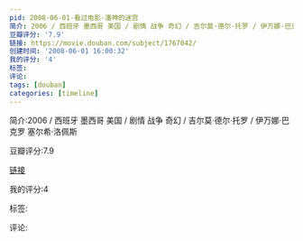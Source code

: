 ```yaml
---
pid: 2008-06-01-看过电影-潘神的迷宫
简介: 2006 / 西班牙 墨西哥 美国 / 剧情 战争 奇幻 / 吉尔莫·德尔·托罗 / 伊万娜·巴克罗 塞尔希·洛佩斯
豆瓣评分: '7.9'
链接: https://movie.douban.com/subject/1767042/
创建时间: '2008-06-01 16:00:32'
我的评分: '4'
标签:
评论:
tags: [douban]
categories: [timeline]
---
```

简介:2006 / 西班牙 墨西哥 美国 / 剧情 战争 奇幻 / 吉尔莫·德尔·托罗 / 伊万娜·巴克罗 塞尔希·洛佩斯

豆瓣评分:7.9

[链接](https://movie.douban.com/subject/1767042/)

我的评分:4

标签:

评论:

